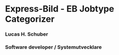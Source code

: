 # Express-Bild - EB Jobtype Categorizer
### Lucas H. Schuber
### Software developer / Systemutvecklare

